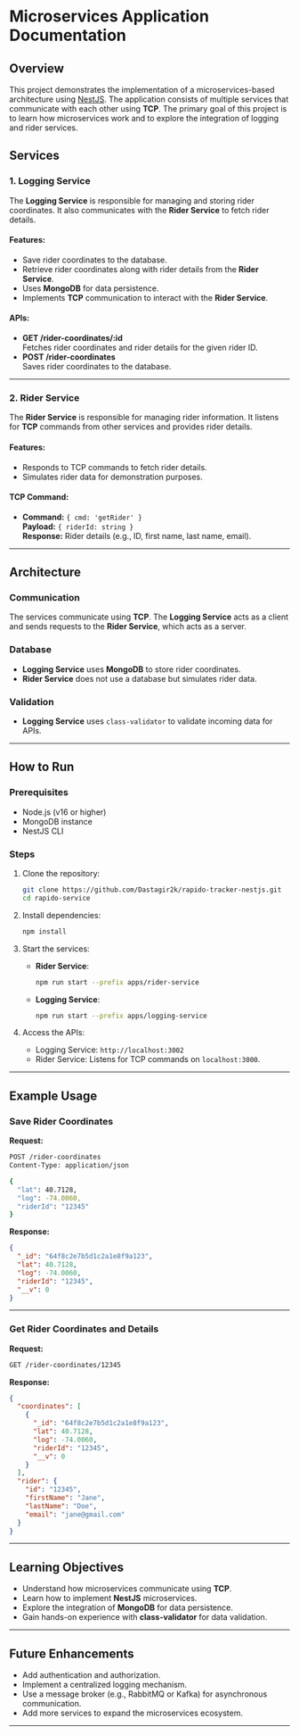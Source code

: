 # Microservices Application Documentation

## Overview

This project demonstrates the implementation of a microservices-based architecture using [NestJS](https://nestjs.com). The application consists of multiple services that communicate with each other using **TCP**. The primary goal of this project is to learn how microservices work and to explore the integration of logging and rider services.

## Services

### 1. Logging Service
The **Logging Service** is responsible for managing and storing rider coordinates. It also communicates with the **Rider Service** to fetch rider details.

#### Features:
- Save rider coordinates to the database.
- Retrieve rider coordinates along with rider details from the **Rider Service**.
- Uses **MongoDB** for data persistence.
- Implements **TCP** communication to interact with the **Rider Service**.

#### APIs:
- **GET /rider-coordinates/:id**  
  Fetches rider coordinates and rider details for the given rider ID.
- **POST /rider-coordinates**  
  Saves rider coordinates to the database.

---

### 2. Rider Service
The **Rider Service** is responsible for managing rider information. It listens for **TCP** commands from other services and provides rider details.

#### Features:
- Responds to TCP commands to fetch rider details.
- Simulates rider data for demonstration purposes.

#### TCP Command:
- **Command:** `{ cmd: 'getRider' }`  
  **Payload:** `{ riderId: string }`  
  **Response:** Rider details (e.g., ID, first name, last name, email).

---

## Architecture

### Communication
The services communicate using **TCP**. The **Logging Service** acts as a client and sends requests to the **Rider Service**, which acts as a server.

### Database
- **Logging Service** uses **MongoDB** to store rider coordinates.
- **Rider Service** does not use a database but simulates rider data.

### Validation
- **Logging Service** uses `class-validator` to validate incoming data for APIs.

---

## How to Run

### Prerequisites
- Node.js (v16 or higher)
- MongoDB instance
- NestJS CLI

### Steps
1. Clone the repository:
   ```bash
   git clone https://github.com/Dastagir2k/rapido-tracker-nestjs.git
   cd rapido-service
   ```

2. Install dependencies:
   ```bash
   npm install
   ```

3. Start the services:
   - **Rider Service**:
     ```bash
     npm run start --prefix apps/rider-service
     ```
   - **Logging Service**:
     ```bash
     npm run start --prefix apps/logging-service
     ```

4. Access the APIs:
   - Logging Service: `http://localhost:3002`
   - Rider Service: Listens for TCP commands on `localhost:3000`.

---

## Example Usage

### Save Rider Coordinates
**Request:**
```bash
POST /rider-coordinates
Content-Type: application/json

{
  "lat": 40.7128,
  "log": -74.0060,
  "riderId": "12345"
}
```

**Response:**
```json
{
  "_id": "64f8c2e7b5d1c2a1e8f9a123",
  "lat": 40.7128,
  "log": -74.0060,
  "riderId": "12345",
  "__v": 0
}
```

---

### Get Rider Coordinates and Details
**Request:**
```bash
GET /rider-coordinates/12345
```

**Response:**
```json
{
  "coordinates": [
    {
      "_id": "64f8c2e7b5d1c2a1e8f9a123",
      "lat": 40.7128,
      "log": -74.0060,
      "riderId": "12345",
      "__v": 0
    }
  ],
  "rider": {
    "id": "12345",
    "firstName": "Jane",
    "lastName": "Doe",
    "email": "jane@gmail.com"
  }
}
```

---

## Learning Objectives

- Understand how microservices communicate using **TCP**.
- Learn how to implement **NestJS** microservices.
- Explore the integration of **MongoDB** for data persistence.
- Gain hands-on experience with **class-validator** for data validation.

---

## Future Enhancements

- Add authentication and authorization.
- Implement a centralized logging mechanism.
- Use a message broker (e.g., RabbitMQ or Kafka) for asynchronous communication.
- Add more services to expand the microservices ecosystem.

---


